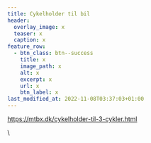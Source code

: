 ```yaml
---
title: Cykelholder til bil
header:
  overlay_image: x
  teaser: x
  caption: x
feature_row:
  - btn_class: btn--success
    title: x
    image_path: x
    alt: x
    excerpt: x
    url: x
    btn_label: x
last_modified_at: 2022-11-08T03:37:03+01:00
---
```

<!--StartFragment-->

https://mtbx.dk/cykelholder-til-3-cykler.html

\
<!--EndFragment-->